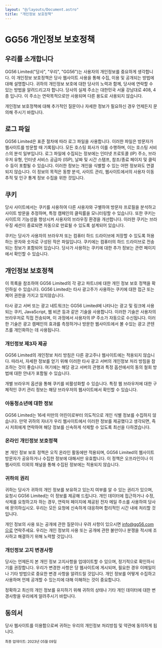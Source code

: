 ```yaml
---
layout: "@/layouts/Document.astro"
title: "개인정보 보호정책"
---
```


# GG56 개인정보 보호정책

## 우리를 소개합니다

GG56 Limited("당사", "우리", "GG56")는 사용자의 개인정보를 중요하게 생각합니다. 이 개인정보 보호정책은 당사 웹사이트 사용을 통해 수집, 이용 및 공개되는 방법에 대해 설명합니다. 귀하의 개인정보 보호에 대한 당사의 노력과 함께, 당사에 연락할 수 있는 방법을 알려드리고자 합니다. 당사의 실제 주소는 대한민국 서울 강남대로 408, 4층 입니다. 이 주소는 연락목적으로만 사용되며 다른 용도로 사용되지 않습니다.

개인정보 보호정책에 대해 추가적인 질문이나 자세한 정보가 필요하신 경우 언제든지 문의해 주시기 바랍니다.

## 로그 파일

GG56 Limited은 표준 절차에 따라 로그 파일을 사용합니다. 이러한 파일은 방문자가 웹사이트를 방문할 때 기록됩니다. 모든 호스팅 회사가 이를 수행하며, 이는 호스팅 서비스의 분석 일부입니다. 로그 파일에 수집되는 정보에는 인터넷 프로토콜 (IP) 주소, 브라우저 유형, 인터넷 서비스 공급자 (ISP), 날짜 및 시간 스탬프, 참조/종료 페이지 및 클릭 수 등이 포함될 수 있습니다. 이러한 정보는 개인을 식별할 수 있는 어떤 정보와도 연결되지 않습니다. 이 정보의 목적은 동향 분석, 사이트 관리, 웹사이트에서의 사용자 이동 추적 및 인구 통계 정보 수집을 위한 것입니다.

## 쿠키

당사 사이트에서는 쿠키를 사용하여 다른 사용자와 구별하여 방문자 프로필을 분석하고 사이트 방문을 추정하며, 특정 캠페인의 클릭률을 모니터링할 수 있습니다. 또한 쿠키는 사이트의 기능성을 향상시켜 사용자의 브라우징 환경을 개선합니다. 이러한 쿠키는 브라우징 세션이 종료되면 자동으로 만료될 수 있도록 설계되어 있습니다.

쿠키는 당사가 사용자의 브라우저 또는 컴퓨터 하드 드라이브에 저장할 수 있도록 허용하는 문자와 숫자로 구성된 작은 파일입니다. 쿠키에는 컴퓨터의 하드 드라이브로 전송되는 정보가 포함되어 있습니다. 당사가 사용하는 쿠키에 대한 추가 정보는 관련 페이지에서 확인할 수 있습니다.

## 개인정보 보호정책

이 목록을 참조하여 GG56 Limited의 각 광고 파트너에 대한 개인 정보 보호 정책을 확인하실 수 있습니다. GG56 Limited는 타사 광고주가 사용하는 쿠키에 대한 접근 또는 제어 권한을 가지고 있지않습니다.

타사 광고 서버 또는 광고 네트워크는 GG56 Limited에 나타나는 광고 및 링크에 사용되는 쿠키, JavaScript, 웹 비콘 등과 같은 기술을 사용합니다. 이러한 기술은 사용자의 브라우저로 직접 전송되며, 이 과정에서 사용자의 IP 주소가 자동으로 수신됩니다. 이러한 기술은 광고 캠페인의 효과를 측정하거나 방문한 웹사이트에서 볼 수있는 광고 콘텐츠를 개인화하는 데 사용됩니다.

### 개인정보 제3자 제공

GG56 Limited의 개인정보 처리 방침은 다른 광고주나 웹사이트에는 적용되지 않습니다. 따라서, 자세한 정보를 얻기 위해 이러한 타사 광고 서버의 개인정보 처리 방침을 참조하는 것이 좋습니다. 여기에는 해당 광고 서버의 관행과 특정 옵션에서의 동의 철회 방법에 대한 안내가 포함될 수 있습니다.

개별 브라우저 옵션을 통해 쿠키를 비활성화할 수 있습니다. 특정 웹 브라우저에 대한 구체적인 쿠키 관리 정보는 해당 브라우저의 웹사이트에서 확인할 수 있습니다.

### 아동청소년에 대한 정보

GG56 Limited는 16세 미만의 어린이로부터 의도적으로 개인 식별 정보를 수집하지 않습니다. 만약 귀하의 자녀가 우리 웹사이트에서 이러한 정보를 제공했다고 생각되면, 즉시 저희에게 연락하여 해당 정보를 신속하게 삭제할 수 있도록 최선을 다하겠습니다.

### 온라인 개인정보 보호정책

본 개인 정보 보호 정책은 오직 온라인 활동에만 적용되며, GG56 Limited의 웹사이트 방문자가 공유하거나 수집한 정보에 대해서만 유효합니다. 이 정책은 오프라인이나 이 웹사이트 이외의 채널을 통해 수집된 정보에는 적용되지 않습니다.

### 귀하의 권리

귀하는 당사가 귀하의 개인 정보를 보유하고 있는지 여부를 알 수 있는 권리가 있으며, 요청시 GG56 Limited는 이 정보를 제공해 드립니다. 개인 데이터에 접근하거나 수정, 삭제를 요청하고자 하는 경우, 연락처 페이지에 제공된 전자 메일 주소를 사용하여 당사에 문의하십시오. 우리는 모든 요청에 신속하게 대응하며 합리적인 시간 내에 처리할 것입니다.

개인 정보의 사용 또는 공개에 관한 질문이나 우려 사항이 있으시면 info@gg56.com으로 연락주세요. 우리는 개인 정보의 사용 또는 공개에 관한 불만이나 분쟁을 적시에 조사하고 해결하기 위해 노력할 것입니다.

### 개인정보 고지 변경사항

당사는 언제든지 본 개인 정보 고지사항을 업데이트할 수 있으며, 정기적으로 확인하시기를 권장합니다. 우리가 변경한 사항은 당 웹사이트에 게시되며, 필요한 경우 이메일이나 기타 방법으로 중요한 변경 사항을 알려드릴 것입니다. 개인 정보를 어떻게 수집하고 사용하며 언제 공개할 수 있는지에 대해 이해하는 것이 중요합니다.

정확하고 최신의 개인 정보를 유지하기 위해 귀하의 상태나 기타 개인 데이터에 대한 변경사항을 우리에게 알려주시기 바랍니다.

## 동의서

당사 웹사이트를 이용함으로써 귀하는 우리의 개인정보 처리방침 및 약관에 동의하게 됩니다.

<small>최종 업데이트: <time datetime='2023-05-09'>2023년 05월 09일</time></small>
